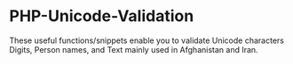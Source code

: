 # PHP-Unicode-Validation
These useful functions/snippets enable you to validate Unicode characters Digits, Person names, and Text mainly used in Afghanistan and Iran.
